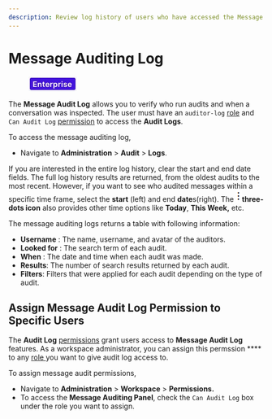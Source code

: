 ```yaml
---
description: Review log history of users who have accessed the Message Auditing Panel.
---
```


# Message Auditing Log

<figure><img src="../.gitbook/assets/2021-06-10_22-31-38 (3) (3) (3) (3) (3) (3) (3) (3) (3) (2) (3) (1) (1) (1) (1) (2) (1) (1) (1) (1) (1) (44).jpg" alt=""><figcaption></figcaption></figure>

The **Message Audit Log** allows you to verify who run audits and when a conversation was inspected. The user must have an `auditor-log` [role](../setup-and-configure/roles-in-rocket.chat.md) and `Can Audit Log` [permission](workspace-administration/permissions.md) to access the **Audit Logs**.

To access the message auditing log,

* Navigate to **Administration** > **Audit** > **Logs**.

If you are interested in the entire log history, clear the start and end date fields. The full log history results are returned, from the oldest audits to the most recent. However, if you want to see who audited messages within a specific time frame, select the **start** (left) and end **date**s(right). The ![](../.gitbook/assets/three-dot-icon.png)**three-dots icon** also provides other time options like **Today**, **This Week,** etc.

The message auditing logs returns a table with following information:

* **Username** : The name, username, and avatar of the auditors.
* **Looked for** : The search term of each audit.
* **When** : The date and time when each audit was made.
* **Results**: The number of search results returned by each audit.
* **Filters**: Filters that were applied for each audit depending on the type of audit.

## Assign Message Audit Log Permission to Specific Users

The **Audit Log** [permissions](workspace-administration/permissions.md) grant users access to **Message Audit** **Log** features. As a workspace administrator, you can assign this permssion \*\*\*\* to any [role ](workspace-administration/permissions.md#roles)you want to give audit log access to.

To assign message audit permissions,

* Navigate to **Administration** > **Workspace** > **Permissions.**
* To access the **Message Auditing Panel**, check the `Can Audit Log` box under the role you want to assign.
